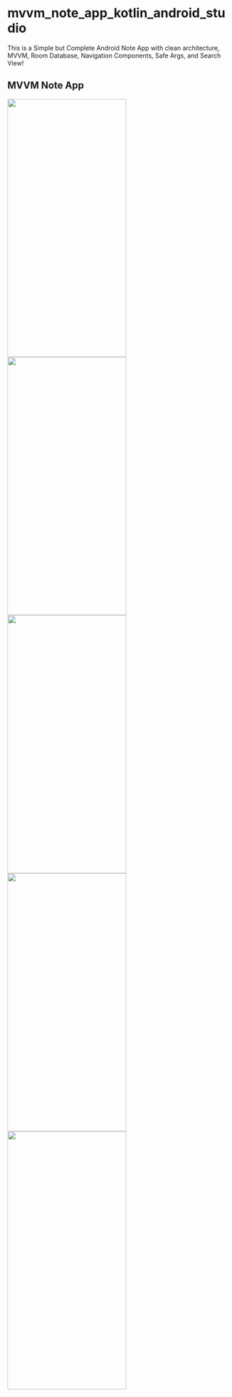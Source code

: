 # mvvm_note_app_kotlin_android_studio
This is a Simple but Complete Android Note App with clean architecture, MVVM, Room Database, Navigation Components, Safe Args, and Search View!

## MVVM Note App


<img src="https://user-images.githubusercontent.com/68303716/104845731-aab6f380-58df-11eb-8d76-f126d86aeb8a.jpg" width="267" height="580">
<img src="https://user-images.githubusercontent.com/68303716/104845730-aab6f380-58df-11eb-8f99-5c4394540a2c.jpg" width="267" height="580">  
<img src="https://user-images.githubusercontent.com/68303716/104845729-a985c680-58df-11eb-937e-109eb0bee809.jpg" width="267" height="580">  
<img src="https://user-images.githubusercontent.com/68303716/104845732-ab4f8a00-58df-11eb-9fc8-875ac7a2e92b.jpg" width="267" height="580">  
<img src="https://user-images.githubusercontent.com/68303716/104845733-ab4f8a00-58df-11eb-9afd-cd2085b9b9f0.jpg" width="267" height="580">  
